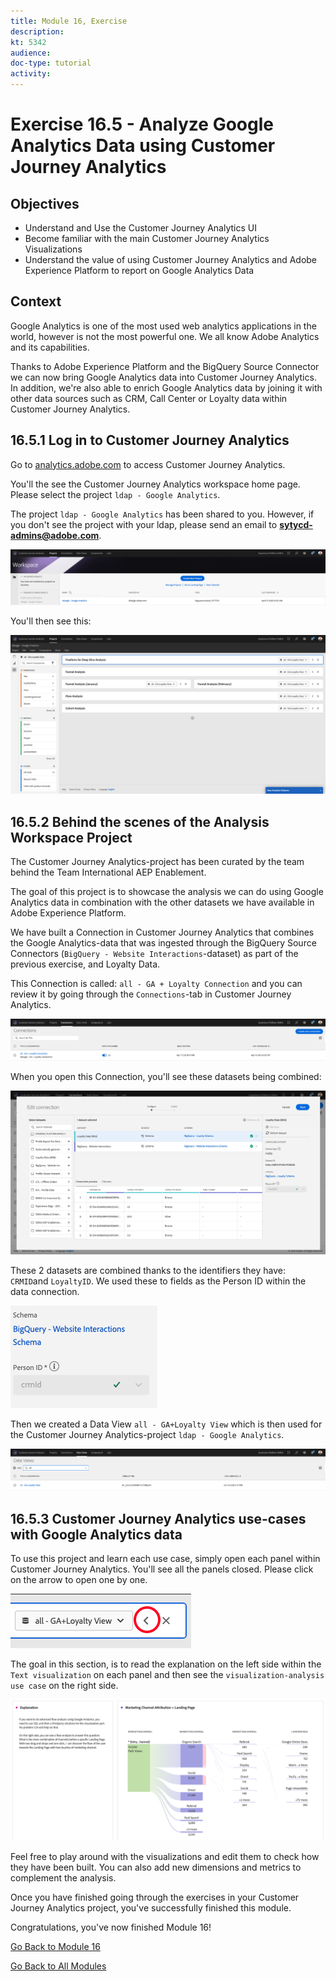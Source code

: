 ```yaml
---
title: Module 16, Exercise
description: 
kt: 5342
audience: 
doc-type: tutorial
activity: 
---
```


# Exercise 16.5 - Analyze Google Analytics Data using Customer Journey Analytics

## Objectives

- Understand and Use the Customer Journey Analytics UI
- Become familiar with the main Customer Journey Analytics Visualizations
- Understand the value of using Customer Journey Analytics and Adobe Experience Platform to report on Google Analytics Data

## Context

Google Analytics is one of the most used web analytics applications in the world, however is not the most powerful one. We all know Adobe Analytics and its capabilities.

Thanks to Adobe Experience Platform and the BigQuery Source Connector we can now bring Google Analytics data into Customer Journey Analytics. In addition, we're also able to enrich Google Analytics data by joining it with other data sources such as CRM, Call Center or Loyalty data within Customer Journey Analytics.

## 16.5.1 Log in to Customer Journey Analytics

Go to [analytics.adobe.com](https://analytics.adobe.com) to access Customer Journey Analytics.

You'll the see the Customer Journey Analytics workspace home page. Please select the project ``ldap - Google Analytics``.

The project ``ldap - Google Analytics`` has been shared to you. However, if you don't see the project with your ldap, please send an email to **sytycd-admins@adobe.com**.

![demo](./images/ex5/4.png)

You'll then see this:

![demo](./images/ex5/5.png)

## 16.5.2 Behind the scenes of the Analysis Workspace Project

The Customer Journey Analytics-project has been curated by the team behind the Team International AEP Enablement.

The goal of this project is to showcase the analysis we can do using Google Analytics data in combination with the other datasets we have available in Adobe Experience Platform.

We have built a Connection in Customer Journey Analytics that combines the Google Analytics-data that was ingested through the BigQuery Source Connectors (``BigQuery - Website Interactions``-dataset) as part of the previous exercise, and Loyalty Data.

This Connection is called: ``all - GA + Loyalty Connection`` and you can review it by going through the ``Connections``-tab in Customer Journey Analytics.

![demo](./images/ex5/connection.png)

When you open this Connection, you'll see these datasets being combined:

![demo](./images/ex5/6.png)

These 2 datasets are combined thanks to the identifiers they have: ``CRMID``and ``LoyaltyID``. We used these to fields as the Person ID within the data connection.

![demo](./images/ex5/12.png)

Then we created a Data View ``all - GA+Loyalty View`` which is then used for the Customer Journey Analytics-project ``ldap - Google Analytics``.

![demo](./images/ex5/dataview.png)

## 16.5.3 Customer Journey Analytics use-cases with Google Analytics data

To use this project and learn each use case, simply open each panel within Customer Journey Analytics. You'll see all the panels closed. Please click on the arrow to open one by one.

![demo](./images/ex5/10.png)

The goal in this section, is to read the explanation on the left side within the ``Text visualization`` on each panel and then see the ``visualization-analysis use case`` on the right side.

![demo](./images/ex5/11.png)

Feel free to play around with the visualizations and edit them to check how they have been built. You can also add new dimensions and metrics to complement the analysis.

Once you have finished going through the exercises in your Customer Journey Analytics project, you've successfully finished this module.

Congratulations, you've now finished Module 16!

[Go Back to Module 16](./customer-journey-analytics-bigquery-gcp.md)

[Go Back to All Modules](../../README.md)
